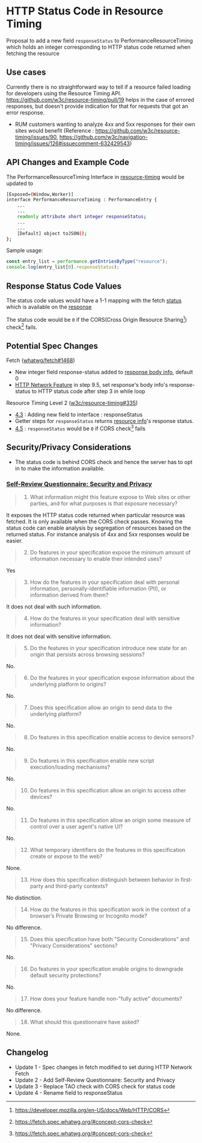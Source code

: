 # HTTP Status Code in Resource Timing

Proposal to add a new field `responseStatus` to PerformanceResourceTiming which holds an integer corresponding to HTTP status code returned when fetching the resource

## Use cases

Currently there is no straightforward way to tell if a resource failed loading for developers using the Resource Timing API. 
https://github.com/w3c/resource-timing/pull/19 helps in the case of errored responses, but doesn't provide indication for that for requests that got an error response.
- RUM customers wanting to analyze 4xx and 5xx responses for their own sites would benefit
(Reference : https://github.com/w3c/resource-timing/issues/90, https://github.com/w3c/navigation-timing/issues/126#issuecomment-632429543)


## API Changes and Example Code

The PerformanceResourceTiming Interface in <a href="https://w3c.github.io/resource-timing/#sec-performanceresourcetiming">resource-timing</a> would be updated to 
```bash
[Exposed=(Window,Worker)]
interface PerformanceResourceTiming : PerformanceEntry {
    ...
    ...
    readonly attribute short integer responseStatus;
    ...
    ...
    [Default] object toJSON();
};
```

Sample usage:
```javascript
const entry_list = performance.getEntriesByType("resource");
console.log(entry_list[0].responseStatus);
```


## Response Status Code Values

The status code values would have a 1-1 mapping with the fetch [status](https://fetch.spec.whatwg.org/#concept-status) which is available on the [response](https://fetch.spec.whatwg.org/#concept-response-status) 

The status code would be `0` if the CORS(Cross Origin Resource Sharing[^1]) check[^2] fails.


## Potential Spec Changes

Fetch ([whatwg/fetch#1468](https://github.com/whatwg/fetch/pull/1468))
- New integer field response-status added to [response body info](https://fetch.spec.whatwg.org/#response-body-info), default 0
- [HTTP Network Feature](https://fetch.spec.whatwg.org/#http-network-fetch) in step 9.5, set response's body info's response-status to HTTP status code after step 3 in while loop

Resource Timing Level 2 ([w3c/resource-timing#335](https://github.com/w3c/resource-timing/pull/335))
- [4.3](https://w3c.github.io/resource-timing/#sec-performanceresourcetiming) : Adding new field to interface : responseStatus
- Getter steps for `responseStatus` returns [resource info](https://w3c.github.io/resource-timing/#dfn-resource-info)'s response status.
- [4.5](https://w3c.github.io/resource-timing/#sec-cross-origin-resources) : `responseStatus` would be `0` if CORS check[^2] fails

## Security/Privacy Considerations
- The status code is behind CORS check and hence the server has to opt in to make the information available.

### [Self-Review Questionnaire: Security and Privacy](https://w3ctag.github.io/security-questionnaire/)

> 01.  What information might this feature expose to Web sites or other parties,
>      and for what purposes is that exposure necessary?

It exposes the HTTP status code returned when particular resource was fetched. It is only available when the CORS check passes. Knowing the status code can enable analysis by segregation of resources based on the returned status.  For instance analysis of 4xx and 5xx responses would be easier.

> 02.  Do features in your specification expose the minimum amount of information
>      necessary to enable their intended uses?

Yes

> 03.  How do the features in your specification deal with personal information,
>      personally-identifiable information (PII), or information derived from
>      them?

It does not deal with such information.

> 04.  How do the features in your specification deal with sensitive information?

It does not deal with sensitive information.

> 05.  Do the features in your specification introduce new state for an origin
>      that persists across browsing sessions?

No.

> 06.  Do the features in your specification expose information about the
>      underlying platform to origins?

No.

> 07.  Does this specification allow an origin to send data to the underlying
>      platform?

No.

> 08.  Do features in this specification enable access to device sensors?

No.

> 09.  Do features in this specification enable new script execution/loading
>      mechanisms?

No.

> 10.  Do features in this specification allow an origin to access other devices?

No.

> 11.  Do features in this specification allow an origin some measure of control over
>      a user agent's native UI?

No.

> 12.  What temporary identifiers do the features in this specification create or
>      expose to the web?

None.

> 13.  How does this specification distinguish between behavior in first-party and
>      third-party contexts?

No distinction.

> 14.  How do the features in this specification work in the context of a browser’s
>      Private Browsing or Incognito mode?

No difference.

> 15.  Does this specification have both "Security Considerations" and "Privacy
>      Considerations" sections?

No.

> 16.  Do features in your specification enable origins to downgrade default
>      security protections?

No.

> 17.  How does your feature handle non-"fully active" documents?

No difference.

> 18.  What should this questionnaire have asked?

None.

## Changelog
- Update 1 - Spec changes in fetch modified to set during HTTP Network Fetch
- Update 2 - Add Self-Review Questionnaire: Security and Privacy
- Update 3 - Replace TAO check with CORS check for status code
- Update 4 - Rename field to responseStatus

[^1]: https://developer.mozilla.org/en-US/docs/Web/HTTP/CORS
[^2]: https://fetch.spec.whatwg.org/#concept-cors-check
